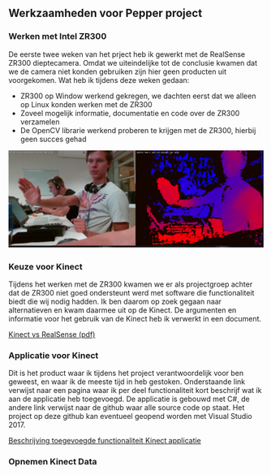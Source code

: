 ## Werkzaamheden voor Pepper project

### Werken met Intel ZR300
De eerste twee weken van het prject heb ik gewerkt met de RealSense ZR300 dieptecamera. Omdat we uiteindelijke tot de conclusie kwamen dat we de camera niet konden gebruiken zijn hier geen producten uit voorgekomen. Wat heb ik tijdens deze weken gedaan:
- ZR300 op Window werkend gekregen, we dachten eerst dat we  alleen op Linux konden werken met de ZR300
- Zoveel mogelijk informatie, documentatie en code over de ZR300 verzamelen
- De OpenCV librarie werkend proberen te krijgen met de ZR300, hierbij geen succes gehad

![Screenshot ZR300](producten/werkzaamheden/Printscreen_zr300.png "Werkend op windows")

### Keuze voor Kinect
Tijdens het werken met de ZR300 kwamen we er als projectgroep achter dat de ZR300 niet goed ondersteunt werd met software die functionaliteit biedt die wij nodig hadden. Ik ben daarom op zoek gegaan naar alternatieven en kwam daarmee uit op de Kinect. De argumenten en informatie voor het gebruik van de Kinect heb ik verwerkt in een document.

[Kinect vs RealSense (pdf)](producten/werkzaamheden/Kinect_vs_RealSense.pdf)

### Applicatie voor Kinect
Dit is het product waar ik tijdens het project verantwoordelijk voor ben geweest, en waar ik de meeste tijd in heb gestoken. Onderstaande link verwijst naar een pagina waar ik per deel functionaliteit kort beschrijf wat ik aan de applicatie heb toegevoegd. De applicatie is gebouwd met C#, de andere link verwijst naar de github waar alle source code op staat. Het project op deze github kan eventueel geopend worden met Visual Studio 2017.

[Beschrijving toegevoegde functionaliteit Kinect applicatie](producten/werkzaamheden/kinecting_pepper.md)

### Opnemen Kinect Data
